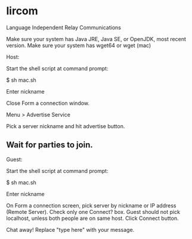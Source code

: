 # lircom
Language Independent Relay Communications

Make sure your system has Java JRE, Java SE, or OpenJDK, most recent version.
Make sure your system has wget64 or wget (mac)

Host:

Start the shell script at command prompt:

$ sh mac.sh

Enter nickname

Close Form a connection window.

Menu > Advertise Service

Pick a server nickname and hit advertise button.

Wait for parties to join.
-------------------------------------------------------------------------
Guest:

Start the shell script at command prompt:

$ sh mac.sh

Enter nickname

On Form a connection screen, pick server by nickname or IP address (Remote Server).  Check only one Connect? box.  Guest should not pick localhost, unless both people are on same host.  Click Connect button.

Chat away!  Replace "type here" with your message.
